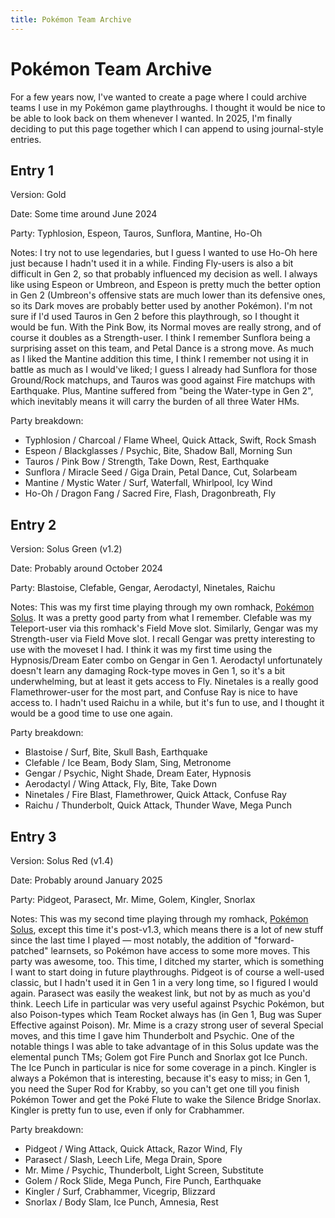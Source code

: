 ```yaml
---
title: Pokémon Team Archive
---
```


# Pokémon Team Archive
For a few years now, I've wanted to create a page where I could archive teams I use in my Pokémon game playthroughs. I thought it would be nice to be able to look back on them whenever I wanted. In 2025, I'm finally deciding to put this page together which I can append to using journal-style entries.

## Entry 1
Version: Gold

Date: Some time around June 2024

Party: Typhlosion, Espeon, Tauros, Sunflora, Mantine, Ho-Oh

Notes: I try not to use legendaries, but I guess I wanted to use Ho-Oh here just because I hadn't used it in a while. Finding Fly-users is also a bit difficult in Gen 2, so that probably influenced my decision as well. I always like using Espeon or Umbreon, and Espeon is pretty much the better option in Gen 2 (Umbreon's offensive stats are much lower than its defensive ones, so its Dark moves are probably better used by another Pokémon). I'm not sure if I'd used Tauros in Gen 2 before this playthrough, so I thought it would be fun. With the Pink Bow, its Normal moves are really strong, and of course it doubles as a Strength-user. I think I remember Sunflora being a surprising asset on this team, and Petal Dance is a strong move. As much as I liked the Mantine addition this time, I think I remember not using it in battle as much as I would've liked; I guess I already had Sunflora for those Ground/Rock matchups, and Tauros was good against Fire matchups with Earthquake. Plus, Mantine suffered from "being the Water-type in Gen 2", which inevitably means it will carry the burden of all three Water HMs.

Party breakdown:

- Typhlosion / Charcoal / Flame Wheel, Quick Attack, Swift, Rock Smash
- Espeon / Blackglasses / Psychic, Bite, Shadow Ball, Morning Sun
- Tauros / Pink Bow / Strength, Take Down, Rest, Earthquake
- Sunflora / Miracle Seed / Giga Drain, Petal Dance, Cut, Solarbeam
- Mantine / Mystic Water / Surf, Waterfall, Whirlpool, Icy Wind
- Ho-Oh / Dragon Fang / Sacred Fire, Flash, Dragonbreath, Fly

## Entry 2
Version: Solus Green (v1.2)

Date: Probably around October 2024

Party: Blastoise, Clefable, Gengar, Aerodactyl, Ninetales, Raichu

Notes: This was my first time playing through my own romhack, [Pokémon Solus](/solus). It was a pretty good party from what I remember. Clefable was my Teleport-user via this romhack's Field Move slot. Similarly, Gengar was my Strength-user via Field Move slot. I recall Gengar was pretty interesting to use with the moveset I had. I think it was my first time using the Hypnosis/Dream Eater combo on Gengar in Gen 1. Aerodactyl unfortunately doesn't learn any damaging Rock-type moves in Gen 1, so it's a bit underwhelming, but at least it gets access to Fly. Ninetales is a really good Flamethrower-user for the most part, and Confuse Ray is nice to have access to. I hadn't used Raichu in a while, but it's fun to use, and I thought it would be a good time to use one again.

Party breakdown:

- Blastoise / Surf, Bite, Skull Bash, Earthquake
- Clefable / Ice Beam, Body Slam, Sing, Metronome
- Gengar / Psychic, Night Shade, Dream Eater, Hypnosis
- Aerodactyl / Wing Attack, Fly, Bite, Take Down
- Ninetales / Fire Blast, Flamethrower, Quick Attack, Confuse Ray
- Raichu / Thunderbolt, Quick Attack, Thunder Wave, Mega Punch

## Entry 3
Version: Solus Red (v1.4)

Date: Probably around January 2025

Party: Pidgeot, Parasect, Mr. Mime, Golem, Kingler, Snorlax

Notes: This was my second time playing through my romhack, [Pokémon Solus](/solus), except this time it's post-v1.3, which means there is a lot of new stuff since the last time I played — most notably, the addition of "forward-patched" learnsets, so Pokémon have access to some more moves. This party was awesome, too. This time, I ditched my starter, which is something I want to start doing in future playthroughs. Pidgeot is of course a well-used classic, but I hadn't used it in Gen 1 in a very long time, so I figured I would again. Parasect was easily the weakest link, but not by as much as you'd think. Leech Life in particular was very useful against Psychic Pokémon, but also Poison-types which Team Rocket always has (in Gen 1, Bug was Super Effective against Poison). Mr. Mime is a crazy strong user of several Special moves, and this time I gave him Thunderbolt and Psychic. One of the notable things I was able to take advantage of in this Solus update was the elemental punch TMs; Golem got Fire Punch and Snorlax got Ice Punch. The Ice Punch in particular is nice for some coverage in a pinch. Kingler is always a Pokémon that is interesting, because it's easy to miss; in Gen 1, you need the Super Rod for Krabby, so you can't get one till you finish Pokémon Tower and get the Poké Flute to wake the Silence Bridge Snorlax. Kingler is pretty fun to use, even if only for Crabhammer.

Party breakdown:

- Pidgeot / Wing Attack, Quick Attack, Razor Wind, Fly
- Parasect / Slash, Leech Life, Mega Drain, Spore
- Mr. Mime / Psychic, Thunderbolt, Light Screen, Substitute
- Golem / Rock Slide, Mega Punch, Fire Punch, Earthquake
- Kingler / Surf, Crabhammer, Vicegrip, Blizzard
- Snorlax / Body Slam, Ice Punch, Amnesia, Rest